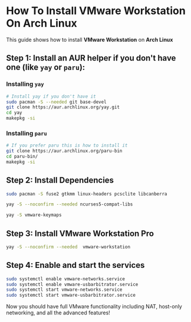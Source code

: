 # How To Install VMware Workstation On Arch Linux

This guide shows how to install **VMware Workstation** on **Arch Linux**

## Step 1: Install an AUR helper if you don't have one (like `yay` or `paru`):

### Installing `yay`

```bash
# Install yay if you don't have it
sudo pacman -S --needed git base-devel
git clone https://aur.archlinux.org/yay.git
cd yay
makepkg -si
```

### Installing `paru`

```bash
# If you prefer paru this is how to install it
git clone https://aur.archlinux.org/paru-bin
cd paru-bin/
makepkg -si
```

## Step 2: Install Dependencies

```bash
sudo pacman -S fuse2 gtkmm linux-headers pcsclite libcanberra
```

```bash
yay -S --noconfirm --needed ncurses5-compat-libs
```

```bash
yay -S vmware-keymaps
```

## Step 3: Install VMware Workstation Pro

```bash
yay -S --noconfirm --needed  vmware-workstation
```

## Step 4: Enable and start the services

```bash
sudo systemctl enable vmware-networks.service
sudo systemctl enable vmware-usbarbitrator.service
sudo systemctl start vmware-networks.service
sudo systemctl start vmware-usbarbitrator.service
```

Now you should have full VMware functionality including NAT, host-only networking, and all the advanced features!
